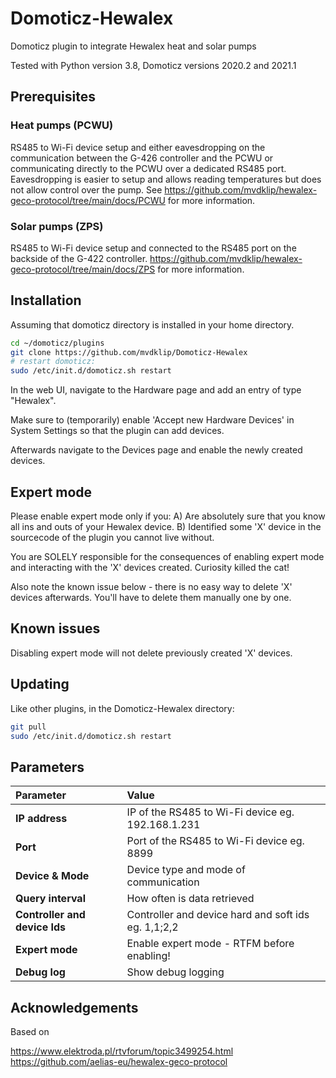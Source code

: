 # Domoticz-Hewalex
Domoticz plugin to integrate Hewalex heat and solar pumps

Tested with Python version 3.8, Domoticz versions 2020.2 and 2021.1

## Prerequisites

### Heat pumps (PCWU)

RS485 to Wi-Fi device setup and either eavesdropping on the communication between the G-426 controller and the PCWU or communicating directly to the PCWU over a dedicated RS485 port. Eavesdropping is easier to setup and allows reading temperatures but does not allow control over the pump. See https://github.com/mvdklip/hewalex-geco-protocol/tree/main/docs/PCWU for more information.

### Solar pumps (ZPS)

RS485 to Wi-Fi device setup and connected to the RS485 port on the backside of the G-422 controller. https://github.com/mvdklip/hewalex-geco-protocol/tree/main/docs/ZPS for more information.

## Installation

Assuming that domoticz directory is installed in your home directory.

```bash
cd ~/domoticz/plugins
git clone https://github.com/mvdklip/Domoticz-Hewalex
# restart domoticz:
sudo /etc/init.d/domoticz.sh restart
```
In the web UI, navigate to the Hardware page and add an entry of type "Hewalex".

Make sure to (temporarily) enable 'Accept new Hardware Devices' in System Settings so that the plugin can add devices.

Afterwards navigate to the Devices page and enable the newly created devices.

## Expert mode

Please enable expert mode only if you:
A) Are absolutely sure that you know all ins and outs of your Hewalex device.
B) Identified some 'X' device in the sourcecode of the plugin you cannot live without.

You are SOLELY responsible for the consequences of enabling expert mode and interacting with the 'X' devices created. Curiosity killed the cat!

Also note the known issue below - there is no easy way to delete 'X' devices afterwards. You'll have to delete them manually one by one.

## Known issues

Disabling expert mode will not delete previously created 'X' devices.

## Updating

Like other plugins, in the Domoticz-Hewalex directory:
```bash
git pull
sudo /etc/init.d/domoticz.sh restart
```

## Parameters

| Parameter | Value |
| :--- | :--- |
| **IP address** | IP of the RS485 to Wi-Fi device eg. 192.168.1.231 |
| **Port** | Port of the RS485 to Wi-Fi device eg. 8899 |
| **Device & Mode** | Device type and mode of communication |
| **Query interval** | How often is data retrieved |
| **Controller and device Ids** | Controller and device hard and soft ids eg. 1,1;2,2 |
| **Expert mode** | Enable expert mode - RTFM before enabling! |
| **Debug log** | Show debug logging |

## Acknowledgements

Based on

https://www.elektroda.pl/rtvforum/topic3499254.html \
https://github.com/aelias-eu/hewalex-geco-protocol
